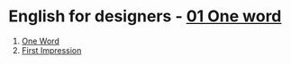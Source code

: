 # English for designers - [01 One word](https://dbylen.github.io/efd/01-one-word/)

1. [One Word](01-one-word)
2. [First Impression](02-first-impression)
